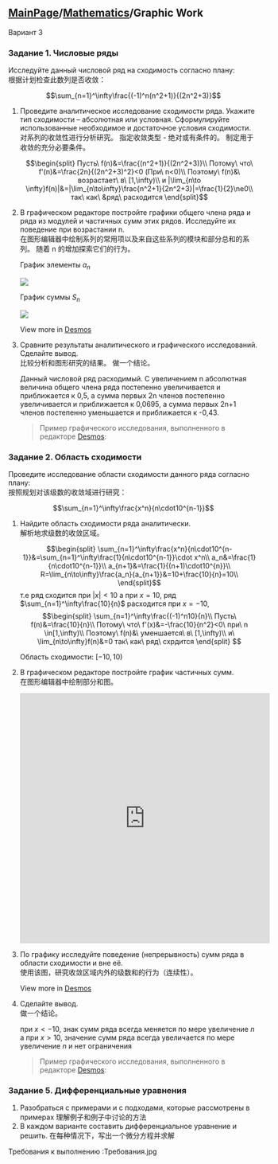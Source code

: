 <head>
  <script src="https://cdn.mathjax.org/mathjax/latest/MathJax.js?config=TeX-AMS-MML_HTMLorMML" type="text/javascript"></script>
  <script type="text/x-mathjax-config">
    MathJax.Hub.Config({
      tex2jax: {
      skipTags: ['script', 'noscript', 'style', 'textarea', 'pre'],
      inlineMath: [['$','$']]
      }
    });
  </script>
</head>

## [MainPage](../index.md)/[Mathematics](./README.md)/Graphic Work

Вариант 3

### Задание 1. Числовые ряды

Исследуйте данный числовой ряд на сходимость согласно плану:  
根据计划检查此数列是否收敛：

$$\sum_{n=1}^\infty\frac{(-1)^n(n^2+1)}{(2n^2+3)}$$

1. Проведите аналитическое исследование сходимости ряда. Укажите тип сходимости – абсолютная или условная. Сформулируйте использованные необходимое и достаточное условия сходимости.  
   对系列的收敛性进行分析研究。 指定收敛类型 - 绝对或有条件的。 制定用于收敛的充分必要条件。

   $$\begin{split}
    Пусть\ f(n)&=\frac{(n^2+1)}{(2n^2+3)}\\
    Потому\ что\ f'(n)&=\frac{2n}{(2n^2+3)^2}<0 (При\ n<0)\\
    Поэтому\ f(n)&\ возрастает\ в\ [1,\infty)\\
    и |\lim_{n\to \infty}f(n)|&=|\lim_{n\to\infty}\frac{n^2+1}{2n^2+3}|=\frac{1}{2}\ne0\\
    так\ как\ &ряд\ расходится
   \end{split}$$
   

2. В графическом редакторе постройте графики общего члена ряда и ряда из модулей и частичных сумм этих рядов. Исследуйте их поведение при возрастании n.  
   在图形编辑器中绘制系列的常用项以及来自这些系列的模块和部分总和的系列。 随着 n 的增加探索它们的行为。

   График элементы $a_n$

   ![](../pic/GraphicWork2/GraphicWork2-1.svg)

   График суммы $S_n$

   ![](../pic/GraphicWork2/GraphicWork2-2.svg)

   View more in [Desmos](https://www.desmos.com/calculator/v7okjuxdts)

3. Сравните результаты аналитического и графического исследований. Сделайте вывод.  
   比较分析和图形研究的结果。 做一个结论。

   Данный числовой ряд расходимый. С увеличением n абсолютная величина общего члена ряда постепенно увеличивается и приближается к 0,5, а сумма первых 2n членов постепенно увеличивается и приближается к 0,0695, а сумма первых 2n+1 членов постепенно уменьшается и приближается к -0,43.

   > Пример графического исследования, выполненного в редакторе [Desmos](https://www.desmos.com/calculator/aa1pikkksx ):

### Задание 2. Область сходимости
Проведите исследование области сходимости данного ряда согласно плану:  
按照规划对该级数的收敛域进行研究：

$$\sum_{n=1}^\infty\frac{x^n}{n\cdot10^{n-1}}$$

1. Найдите область сходимости ряда аналитически.  
   解析地求级数的收敛区域。

   $$\begin{split}
    \sum_{n=1}^\infty\frac{x^n}{n\cdot10^{n-1}}&=\sum_{n=1}^\infty\frac{1}{n\cdot10^{n-1}}\cdot x^n\\
    a_n&=\frac{1}{n\cdot10^{n-1}}\\
    a_{n+1}&=\frac{1}{(n+1)\cdot10^{n}}\\
    R=\lim_{n\to\infty}\frac{a_n}{a_{n+1}}&=10+\frac{10}{n}=10\\
   \end{split}$$
   т.е ряд сходится при $|x|<10$
   а при $x=10$, ряд $\sum_{n=1}^\infty\frac{10}{n}$ расходится
   при $x=-10$, 
   $$\begin{split}
    \sum_{n=1}^\infty\frac{(-1)^n10}{n}\\
    Пусть\ f(n)&=\frac{10}{n}\\
    Потому\ что\ f'(x)&=-\frac{10}{n^2}<0\ при\ n \in[1,\infty)\\
    Поэтому\ f(n)&\ уменшается\ в\ [1,\infty)\\
    и\ \lim_{n\to\infty}f(n)&=0
    так\ как\ ряд\ схрдится
   \end{split}
   $$

   Область сходимости: $[-10,10)$

2. В графическом редакторе постройте график частичных сумм.  
   在图形编辑器中绘制部分和图。

   <iframe src="https://www.desmos.com/calculator/wnb3x35rng?embed" width="500" height="500" style="border: 1px solid #ccc" frameborder=0></iframe>

3. По графику исследуйте поведение (непрерывность) сумм ряда в области сходимости и вне её.  
   使用该图，研究收敛区域内外的级数和的行为（连续性）。

   View more in [Desmos](https://www.desmos.com/calculator/kdrto7abpo?lang=zh-CN)

4. Сделайте вывод.  
   做一个结论。

   при $x<-10$, знак сумм ряда всегда меняется по мере увеличение $n$
   а при $x>10$, значение сумм ряда всегда увеличается по мере увеличение $n$ и нет ограничения

   > Пример графического исследования, выполненного в редакторе [Desmos](https://www.desmos.com/calculator/kdrto7abpo):

### Задание 5. Дифференциальные уравнения

1. Разобраться с примерами  и с подходами, которые рассмотрены в примерах
   理解例子和例子中讨论的方法
2. В каждом варианте составить дифференциальное уравнение и решить.
   在每种情况下，写出一个微分方程并求解

Требования к выполнению :Требования.jpg

